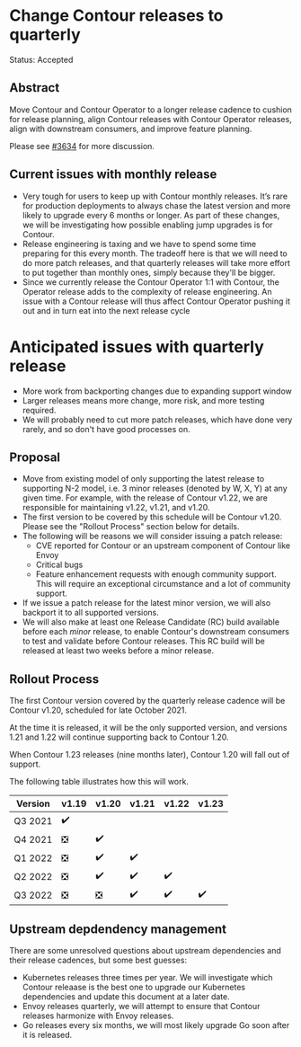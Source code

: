 # Change Contour releases to quarterly

Status: Accepted

## Abstract
Move Contour and Contour Operator to a longer release cadence to cushion for release planning, align Contour releases with Contour Operator releases, align with downstream consumers, and improve feature planning. 

Please see [#3634](https://github.com/projectcontour/contour/issues/3634) for more discussion.

## Current issues with monthly release
* Very tough for users to keep up with Contour monthly releases. It’s rare for production deployments to always chase the latest version and more likely to upgrade every 6 months or longer. As part of these changes, we will be investigating how possible enabling jump upgrades is for Contour.
* Release engineering is taxing and we have to spend some time preparing for this every month. The tradeoff here is that we will need to do more patch releases, and that quarterly releases will take more effort to put together than monthly ones, simply because they'll be bigger.
* Since we currently release the Contour Operator 1:1 with Contour, the Operator release adds to the complexity of release engineering.  An issue with a Contour release will thus affect Contour Operator pushing it out and in turn eat into the next release cycle

# Anticipated issues with quarterly release
* More work from backporting changes due to expanding support window
* Larger releases means more change, more risk, and more testing required.
* We will probably need to cut more patch releases, which have done very rarely, and so don't have good processes on.


## Proposal

*  Move from existing model of only supporting the latest release to supporting N-2 model, i.e. 3 minor releases (denoted by W, X, Y) at any given time.  For example, with the release of Contour v1.22, we are responsible for maintaining v1.22, v1.21, and v1.20.
*  The first version to be covered by this schedule will be Contour v1.20. Please see the "Rollout Process" section below for details.
*  The following will be reasons we will consider issuing a patch release:
   * CVE reported for Contour or an upstream component of Contour like Envoy
   * Critical bugs 
   * Feature enhancement requests with enough community support. This will require an exceptional circumstance and a lot of community support.
* If we issue a patch release for the latest minor version, we will also backport it to all supported versions.
* We will also make at least one Release Candidate (RC) build available before each *minor* release, to enable Contour's downstream consumers to test and validate before Contour releases. This RC build will be released at least two weeks before a minor release.

## Rollout Process

The first Contour version covered by the quarterly release cadence will be Contour v1.20, scheduled for late October 2021.

At the time it is released, it will be the only supported version, and versions 1.21 and 1.22 will continue supporting back to Contour 1.20.

When Contour 1.23 releases (nine months later), Contour 1.20 will fall out of support.

The following table illustrates how this will work.

| Version |v1.19 |v1.20|v1.21|v1.22|v1.23|
|---------|--------|-------|-------|-------|-------|
|Q3 2021  | :heavy_check_mark: |
|Q4 2021  | :negative_squared_cross_mark: | :heavy_check_mark: |
|Q1 2022  | :negative_squared_cross_mark: | :heavy_check_mark: |:heavy_check_mark: |
|Q2 2022  | :negative_squared_cross_mark: | :heavy_check_mark: |:heavy_check_mark: |:heavy_check_mark: |
|Q3 2022  | :negative_squared_cross_mark: | :negative_squared_cross_mark: |:heavy_check_mark: |:heavy_check_mark: | :heavy_check_mark: |

## Upstream depdendency management

There are some unresolved questions about upstream dependencies and their release cadences, but some best guesses:
* Kubernetes releases three times per year. We will investigate which Contour releaase is the best one to upgrade our Kubernetes dependencies and update this document at a later date.
* Envoy releases quarterly, we will attempt to ensure that Contour releases harmonize with Envoy releases.
* Go releases every six months, we will most likely upgrade Go soon after it is released.
